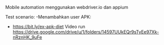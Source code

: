 Mobile automation menggunakan webdriver.io dan appium

Test scenario:
-Menambahkan user
APK:
- https://bit.ly/ex-apk-diet
Video run
https://drive.google.com/drive/u/1/folders/14597UUkEQr9sTyEe97Xk-nRznHK_9uFe
